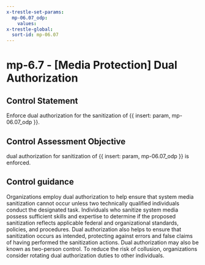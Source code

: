 ```yaml
---
x-trestle-set-params:
  mp-06.07_odp:
    values:
x-trestle-global:
  sort-id: mp-06.07
---
```


# mp-6.7 - \[Media Protection\] Dual Authorization

## Control Statement

Enforce dual authorization for the sanitization of {{ insert: param, mp-06.07_odp }}.

## Control Assessment Objective

dual authorization for sanitization of {{ insert: param, mp-06.07_odp }} is enforced.

## Control guidance

Organizations employ dual authorization to help ensure that system media sanitization cannot occur unless two technically qualified individuals conduct the designated task. Individuals who sanitize system media possess sufficient skills and expertise to determine if the proposed sanitization reflects applicable federal and organizational standards, policies, and procedures. Dual authorization also helps to ensure that sanitization occurs as intended, protecting against errors and false claims of having performed the sanitization actions. Dual authorization may also be known as two-person control. To reduce the risk of collusion, organizations consider rotating dual authorization duties to other individuals.
